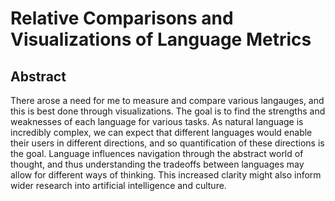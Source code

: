 # Relative Comparisons and Visualizations of Language Metrics

## Abstract
There arose a need for me to measure and compare various langauges, and this is best done through visualizations. The goal is to find the strengths and weaknesses of each language for various tasks. As natural language is incredibly complex, we can expect that different languages would enable their users in different directions, and so quantification of these directions is the goal. Language influences navigation through the abstract world of thought, and thus understanding the tradeoffs between languages may allow for different ways of thinking. This increased clarity might also inform wider research into artificial intelligence and culture.
